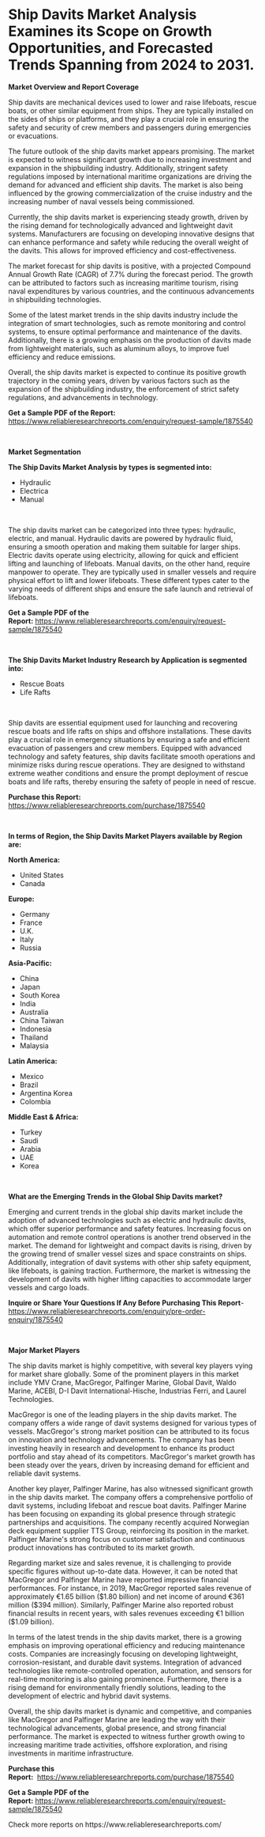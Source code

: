 <p><h1>Ship Davits Market Analysis Examines its Scope on Growth Opportunities, and Forecasted Trends Spanning from 2024 to 2031.</h1></p><p><strong>Market Overview and Report Coverage</strong></p>
<p><p>Ship davits are mechanical devices used to lower and raise lifeboats, rescue boats, or other similar equipment from ships. They are typically installed on the sides of ships or platforms, and they play a crucial role in ensuring the safety and security of crew members and passengers during emergencies or evacuations.</p><p>The future outlook of the ship davits market appears promising. The market is expected to witness significant growth due to increasing investment and expansion in the shipbuilding industry. Additionally, stringent safety regulations imposed by international maritime organizations are driving the demand for advanced and efficient ship davits. The market is also being influenced by the growing commercialization of the cruise industry and the increasing number of naval vessels being commissioned.</p><p>Currently, the ship davits market is experiencing steady growth, driven by the rising demand for technologically advanced and lightweight davit systems. Manufacturers are focusing on developing innovative designs that can enhance performance and safety while reducing the overall weight of the davits. This allows for improved efficiency and cost-effectiveness.</p><p>The market forecast for ship davits is positive, with a projected Compound Annual Growth Rate (CAGR) of 7.7% during the forecast period. The growth can be attributed to factors such as increasing maritime tourism, rising naval expenditures by various countries, and the continuous advancements in shipbuilding technologies. </p><p>Some of the latest market trends in the ship davits industry include the integration of smart technologies, such as remote monitoring and control systems, to ensure optimal performance and maintenance of the davits. Additionally, there is a growing emphasis on the production of davits made from lightweight materials, such as aluminum alloys, to improve fuel efficiency and reduce emissions.</p><p>Overall, the ship davits market is expected to continue its positive growth trajectory in the coming years, driven by various factors such as the expansion of the shipbuilding industry, the enforcement of strict safety regulations, and advancements in technology.</p></p>
<p><strong>Get a Sample PDF of the Report:</strong> <a href="https://www.reliableresearchreports.com/enquiry/request-sample/1875540">https://www.reliableresearchreports.com/enquiry/request-sample/1875540</a></p>
<p>&nbsp;</p>
<p><strong>Market Segmentation</strong></p>
<p><strong>The Ship Davits Market Analysis by types is segmented into:</strong></p>
<p><ul><li>Hydraulic</li><li>Electrica</li><li>Manual</li></ul></p>
<p>&nbsp;</p>
<p><p>The ship davits market can be categorized into three types: hydraulic, electric, and manual. Hydraulic davits are powered by hydraulic fluid, ensuring a smooth operation and making them suitable for larger ships. Electric davits operate using electricity, allowing for quick and efficient lifting and launching of lifeboats. Manual davits, on the other hand, require manpower to operate. They are typically used in smaller vessels and require physical effort to lift and lower lifeboats. These different types cater to the varying needs of different ships and ensure the safe launch and retrieval of lifeboats.</p></p>
<p><strong>Get a Sample PDF of the Report:</strong>&nbsp;<a href="https://www.reliableresearchreports.com/enquiry/request-sample/1875540">https://www.reliableresearchreports.com/enquiry/request-sample/1875540</a></p>
<p>&nbsp;</p>
<p><strong>The Ship Davits Market Industry Research by Application is segmented into:</strong></p>
<p><ul><li>Rescue Boats</li><li>Life Rafts</li></ul></p>
<p>&nbsp;</p>
<p><p>Ship davits are essential equipment used for launching and recovering rescue boats and life rafts on ships and offshore installations. These davits play a crucial role in emergency situations by ensuring a safe and efficient evacuation of passengers and crew members. Equipped with advanced technology and safety features, ship davits facilitate smooth operations and minimize risks during rescue operations. They are designed to withstand extreme weather conditions and ensure the prompt deployment of rescue boats and life rafts, thereby ensuring the safety of people in need of rescue.</p></p>
<p><strong>Purchase this Report:</strong>&nbsp; <a href="https://www.reliableresearchreports.com/purchase/1875540">https://www.reliableresearchreports.com/purchase/1875540</a></p>
<p>&nbsp;</p>
<p><strong>In terms of Region, the Ship Davits Market Players available by Region are:</strong></p>
<p>
    <p> <strong> North America: </strong>
        <ul>
            <li>United States</li>
            <li>Canada</li>
        </ul>
        </p> 
    <p> <strong> Europe: </strong>
        <ul>
            <li>Germany</li>
            <li>France</li>
            <li>U.K.</li>
            <li>Italy</li>
            <li>Russia</li>
        </ul>
        </p> 
    <p> <strong> Asia-Pacific: </strong>
        <ul>
            <li>China</li>
            <li>Japan</li>
            <li>South Korea</li>
            <li>India</li>
            <li>Australia</li>
            <li>China Taiwan</li>
            <li>Indonesia</li>
            <li>Thailand</li>
            <li>Malaysia</li>
        </ul>
        </p> 
    <p> <strong> Latin America: </strong>
        <ul>
            <li>Mexico</li>
            <li>Brazil</li>
            <li>Argentina Korea</li>
            <li>Colombia</li>
        </ul>
        </p> 
    <p> <strong> Middle East & Africa: </strong>
        <ul>
            <li>Turkey</li>
            <li>Saudi</li>
            <li>Arabia</li>
            <li>UAE</li>
            <li>Korea</li>
        </ul>
    </p>
    </p>
<p>&nbsp;</p>
<p><strong>What are the Emerging Trends in the Global Ship Davits market?</strong></p>
<p><p>Emerging and current trends in the global ship davits market include the adoption of advanced technologies such as electric and hydraulic davits, which offer superior performance and safety features. Increasing focus on automation and remote control operations is another trend observed in the market. The demand for lightweight and compact davits is rising, driven by the growing trend of smaller vessel sizes and space constraints on ships. Additionally, integration of davit systems with other ship safety equipment, like lifeboats, is gaining traction. Furthermore, the market is witnessing the development of davits with higher lifting capacities to accommodate larger vessels and cargo loads.</p></p>
<p><strong>Inquire or Share Your Questions If Any Before Purchasing This Report</strong>- <a href="https://www.reliableresearchreports.com/enquiry/pre-order-enquiry/1875540">https://www.reliableresearchreports.com/enquiry/pre-order-enquiry/1875540</a></p>
<p>&nbsp;</p>
<p><strong>Major Market Players</strong></p>
<p><p>The ship davits market is highly competitive, with several key players vying for market share globally. Some of the prominent players in this market include YMV Crane, MacGregor, Palfinger Marine, Global Davit, Waldo Marine, ACEBI, D-I Davit International-Hische, Industrias Ferri, and Laurel Technologies.</p><p>MacGregor is one of the leading players in the ship davits market. The company offers a wide range of davit systems designed for various types of vessels. MacGregor's strong market position can be attributed to its focus on innovation and technology advancements. The company has been investing heavily in research and development to enhance its product portfolio and stay ahead of its competitors. MacGregor's market growth has been steady over the years, driven by increasing demand for efficient and reliable davit systems.</p><p>Another key player, Palfinger Marine, has also witnessed significant growth in the ship davits market. The company offers a comprehensive portfolio of davit systems, including lifeboat and rescue boat davits. Palfinger Marine has been focusing on expanding its global presence through strategic partnerships and acquisitions. The company recently acquired Norwegian deck equipment supplier TTS Group, reinforcing its position in the market. Palfinger Marine's strong focus on customer satisfaction and continuous product innovations has contributed to its market growth.</p><p>Regarding market size and sales revenue, it is challenging to provide specific figures without up-to-date data. However, it can be noted that MacGregor and Palfinger Marine have reported impressive financial performances. For instance, in 2019, MacGregor reported sales revenue of approximately €1.65 billion ($1.80 billion) and net income of around €361 million ($394 million). Similarly, Palfinger Marine also reported robust financial results in recent years, with sales revenues exceeding €1 billion ($1.09 billion).</p><p>In terms of the latest trends in the ship davits market, there is a growing emphasis on improving operational efficiency and reducing maintenance costs. Companies are increasingly focusing on developing lightweight, corrosion-resistant, and durable davit systems. Integration of advanced technologies like remote-controlled operation, automation, and sensors for real-time monitoring is also gaining prominence. Furthermore, there is a rising demand for environmentally friendly solutions, leading to the development of electric and hybrid davit systems.</p><p>Overall, the ship davits market is dynamic and competitive, and companies like MacGregor and Palfinger Marine are leading the way with their technological advancements, global presence, and strong financial performance. The market is expected to witness further growth owing to increasing maritime trade activities, offshore exploration, and rising investments in maritime infrastructure.</p></p>
<p><strong>Purchase this Report:</strong>&nbsp;&nbsp;<a href="https://www.reliableresearchreports.com/purchase/1875540">https://www.reliableresearchreports.com/purchase/1875540</a></p>
<p></p>
<p><strong>Get a Sample PDF of the Report:</strong>&nbsp;<a href="https://www.reliableresearchreports.com/enquiry/request-sample/1875540">https://www.reliableresearchreports.com/enquiry/request-sample/1875540</a></p>
<p>Check more reports on https://www.reliableresearchreports.com/</p>